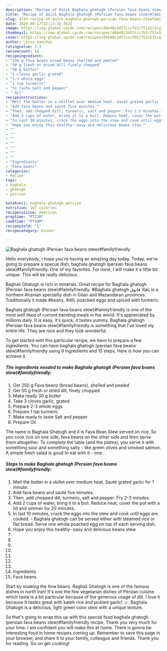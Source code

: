 ```yaml
---
description: "Recipe of Quick Baghala ghatogh (Persian fava beans stew)#familyfriendly"
title: "Recipe of Quick Baghala ghatogh (Persian fava beans stew)#familyfriendly"
slug: 4743-recipe-of-quick-baghala-ghatogh-persian-fava-beans-stewfamilyfriendly
date: 2020-08-17T22:13:32.763Z
image: https://img-global.cpcdn.com/recipes/dbb40c3d57cccfb5/751x532cq70/baghala-ghatogh-persian-fava-beans-stewfamilyfriendly-recipe-main-photo.jpg
thumbnail: https://img-global.cpcdn.com/recipes/dbb40c3d57cccfb5/751x532cq70/baghala-ghatogh-persian-fava-beans-stewfamilyfriendly-recipe-main-photo.jpg
cover: https://img-global.cpcdn.com/recipes/dbb40c3d57cccfb5/751x532cq70/baghala-ghatogh-persian-fava-beans-stewfamilyfriendly-recipe-main-photo.jpg
author: Leroy Sanchez
ratingvalue: 3.3
reviewcount: 14
recipeingredient:
- "250 g Fava beans broad beans shelled and peeled"
- "50 g fresh or dried dill finely chopped"
- "30 g butter"
- "3 cloves garlic grated"
- "2-3 whole eggs"
- "1 tsp turmeric"
- "to taste Salt and pepper"
- " Oil"
recipeinstructions:
- "Melt the butter in a skillet over medium heat. Sauté grated garlic for 1 minute."
- "Add fava beans and sauté five minutes."
- "Then, add chopped dill, turmeric, salt and pepper. Fry 2-3 minutes."
- "Add 2 cups of water, bring it to a boil. Reduce heat, cover the pot with a lid and simmer for 20 minutes."
- "In last 10 minutes, crack the eggs into the stew and cook until eggs are cooked. Baghala ghatogh can be served either with steamed rice or flat bread. Serve one whole poached egg on top of each serving dish."
- "Hope you enjoy this healthy- easy and delicious beans stew."
- ""
- ""
- ""
- ""
- ""
- ""
- ""
- "Ingredients"
- "Fava beans"
categories:
- Recipe
tags:
- baghala
- ghatogh
- persian

katakunci: baghala ghatogh persian 
nutrition: 167 calories
recipecuisine: American
preptime: "PT23M"
cooktime: "PT49M"
recipeyield: "1"
recipecategory: Dinner

---
```



![Baghala ghatogh (Persian fava beans stew)#familyfriendly](https://img-global.cpcdn.com/recipes/dbb40c3d57cccfb5/751x532cq70/baghala-ghatogh-persian-fava-beans-stewfamilyfriendly-recipe-main-photo.jpg)

Hello everybody, I hope you're having an amazing day today. Today, we're going to prepare a special dish, baghala ghatogh (persian fava beans stew)#familyfriendly. One of my favorites. For mine, I will make it a little bit unique. This will be really delicious.

Baghali Ghatogh is rich in minerals. Great recipe for Baghala ghatogh (Persian fava beans stew)#familyfriendly. #Baghala ghatogh باقالا قاتوق is a northern #Iranian speciality dish in Gilan and Mazandaran provinces. Traditionally it made #beans, #dill, poached eggs and spiced with turmeric.

Baghala ghatogh (Persian fava beans stew)#familyfriendly is one of the most well liked of current trending meals in the world. It's appreciated by millions daily. It is easy, it's quick, it tastes yummy. Baghala ghatogh (Persian fava beans stew)#familyfriendly is something that I've loved my entire life. They are nice and they look wonderful.


To get started with this particular recipe, we have to prepare a few ingredients. You can have baghala ghatogh (persian fava beans stew)#familyfriendly using 8 ingredients and 15 steps. Here is how you can achieve it.

<!--inarticleads1-->

##### The ingredients needed to make Baghala ghatogh (Persian fava beans stew)#familyfriendly:

1. Get 250 g Fava beans (broad beans), shelled and peeled
1. Get 50 g fresh or dried dill, finely chopped
1. Make ready 30 g butter
1. Take 3 cloves garlic, grated
1. Prepare 2-3 whole eggs
1. Prepare 1 tsp turmeric
1. Make ready to taste Salt and pepper
1. Prepare  Oil


The name is Baghala Ghatogh and it is Fava Bean Stew served on rice. So you cook rice on one side, fava beans on the other side and then serve them altogether. To complete the table (and the plates), you serve it with something sour and something salty - like green olives and smoked salmon. A simple fresh salad is good to eat with it - one. 

<!--inarticleads2-->

##### Steps to make Baghala ghatogh (Persian fava beans stew)#familyfriendly:

1. Melt the butter in a skillet over medium heat. Sauté grated garlic for 1 minute.
1. Add fava beans and sauté five minutes.
1. Then, add chopped dill, turmeric, salt and pepper. Fry 2-3 minutes.
1. Add 2 cups of water, bring it to a boil. Reduce heat, cover the pot with a lid and simmer for 20 minutes.
1. In last 10 minutes, crack the eggs into the stew and cook until eggs are cooked. - Baghala ghatogh can be served either with steamed rice or flat bread. Serve one whole poached egg on top of each serving dish.
1. Hope you enjoy this healthy- easy and delicious beans stew.
1. 
1. 
1. 
1. 
1. 
1. 
1. 
1. Ingredients
1. Fava beans


Start by soaking the lima beans. Baghali Ghatogh is one of the famous dishes in north Iran! It&#39;s one the few vegetarian dishes of Persian cuisine which taste is a bit particular because of the generous usage of dill. I love it because It tastes great with kateh rice and pickled garlic! ☺️. Baghala Ghatogh is a delicious, light green color stew with a unique texture. 

So that's going to wrap this up with this special food baghala ghatogh (persian fava beans stew)#familyfriendly recipe. Thank you very much for your time. I am confident you will make this at home. There is gonna be interesting food in home recipes coming up. Remember to save this page in your browser, and share it to your family, colleague and friends. Thank you for reading. Go on get cooking!
